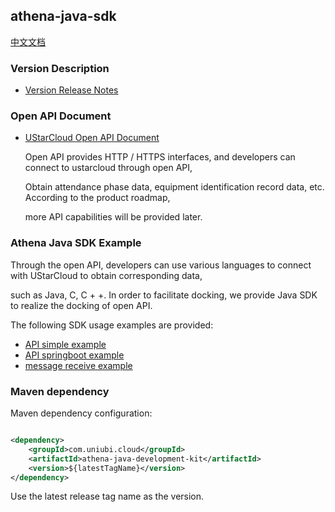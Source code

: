 ## athena-java-sdk

[中文文档](./README-zh_CN.md)

### Version Description

* [Version Release Notes](docs/ReleaseNotes.md)

### Open API Document

* [UStarCloud Open API Document](./docs/UStar%20cloud%20open%20API.md)

  Open API provides HTTP / HTTPS interfaces, and developers can connect to ustarcloud through open API,

  Obtain attendance phase data, equipment identification record data, etc. According to the product roadmap,

  more API capabilities will be provided later.

### Athena Java SDK Example

Through the open API, developers can use various languages to connect with UStarCloud to obtain corresponding data,

such as Java, C, C + +. In order to facilitate docking, we provide Java SDK to realize the docking of open API.

The following SDK usage examples are provided:

* [API simple example](./athena-sdk-examples/api-simple-example)
* [API springboot example](./athena-sdk-examples/api-springboot-example)
* [message receive example](./athena-sdk-examples/message-receive-example)

### Maven dependency

Maven dependency configuration:

```xml

<dependency>
    <groupId>com.uniubi.cloud</groupId>
    <artifactId>athena-java-development-kit</artifactId>
    <version>${latestTagName}</version>
</dependency>
```
Use the latest release tag name as the version.